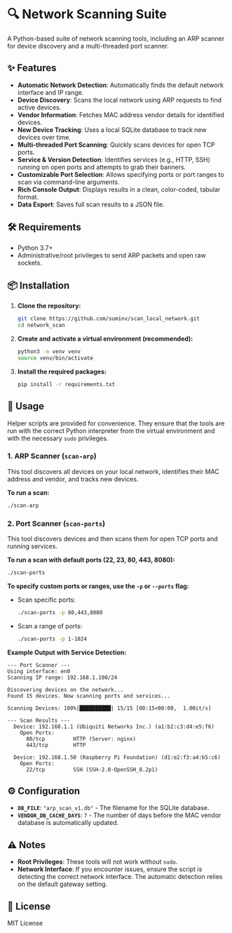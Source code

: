 # 🔍 Network Scanning Suite

A Python-based suite of network scanning tools, including an ARP scanner for device discovery and a multi-threaded port scanner.

## ✨ Features

- **Automatic Network Detection**: Automatically finds the default network interface and IP range.
- **Device Discovery**: Scans the local network using ARP requests to find active devices.
- **Vendor Information**: Fetches MAC address vendor details for identified devices.
- **New Device Tracking**: Uses a local SQLite database to track new devices over time.
- **Multi-threaded Port Scanning**: Quickly scans devices for open TCP ports.
- **Service & Version Detection**: Identifies services (e.g., HTTP, SSH) running on open ports and attempts to grab their banners.
- **Customizable Port Selection**: Allows specifying ports or port ranges to scan via command-line arguments.
- **Rich Console Output**: Displays results in a clean, color-coded, tabular format.
- **Data Export**: Saves full scan results to a JSON file.

## 🛠 Requirements

- Python 3.7+
- Administrative/root privileges to send ARP packets and open raw sockets.

## 📦 Installation

1.  **Clone the repository:**
    ```bash
    git clone https://github.com/suminv/scan_local_network.git
    cd network_scan
    ```

2.  **Create and activate a virtual environment (recommended):**
    ```bash
    python3 -m venv venv
    source venv/bin/activate
    ```

3.  **Install the required packages:**
    ```bash
    pip install -r requirements.txt
    ```

## 🚀 Usage

Helper scripts are provided for convenience. They ensure that the tools are run with the correct Python interpreter from the virtual environment and with the necessary `sudo` privileges.

### 1. ARP Scanner (`scan-arp`)

This tool discovers all devices on your local network, identifies their MAC address and vendor, and tracks new devices.

**To run a scan:**

```bash
./scan-arp
```

### 2. Port Scanner (`scan-ports`)

This tool discovers devices and then scans them for open TCP ports and running services.

**To run a scan with default ports (22, 23, 80, 443, 8080):**

```bash
./scan-ports
```

**To specify custom ports or ranges, use the `-p` or `--ports` flag:**

-   Scan specific ports:
    ```bash
    ./scan-ports -p 80,443,8080
    ```
-   Scan a range of ports:
    ```bash
    ./scan-ports -p 1-1024
    ```

**Example Output with Service Detection:**

```
--- Port Scanner ---
Using interface: en0
Scanning IP range: 192.168.1.100/24

Discovering devices on the network...
Found 15 devices. Now scanning ports and services...

Scanning Devices: 100%|██████████| 15/15 [00:15<00:00,  1.00it/s]

--- Scan Results ---
  Device: 192.168.1.1 (Ubiquiti Networks Inc.) (a1:b2:c3:d4:e5:f6)
    Open Ports:
      80/tcp         HTTP (Server: nginx)
      443/tcp        HTTP

  Device: 192.168.1.50 (Raspberry Pi Foundation) (d1:e2:f3:a4:b5:c6)
    Open Ports:
      22/tcp         SSH (SSH-2.0-OpenSSH_8.2p1)
```

## ⚙️ Configuration

-   **`DB_FILE`**: `"arp_scan_v1.db"` - The filename for the SQLite database.
-   **`VENDOR_DB_CACHE_DAYS`**: `7` - The number of days before the MAC vendor database is automatically updated.

## ⚠️ Notes

-   **Root Privileges**: These tools will not work without `sudo`.
-   **Network Interface**: If you encounter issues, ensure the script is detecting the correct network interface. The automatic detection relies on the default gateway setting.

## 📄 License

MIT License
